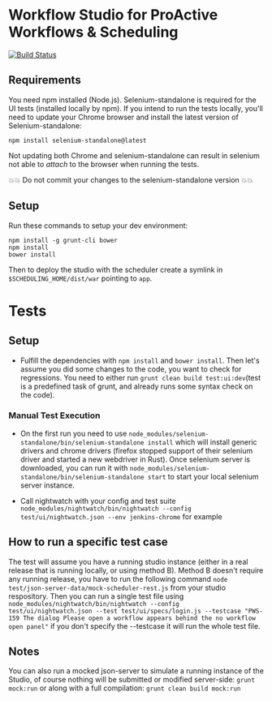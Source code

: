 # Workflow Studio for ProActive Workflows & Scheduling

[![Build Status](http://jenkins.activeeon.com/buildStatus/icon?job=studio)](http://jenkins.activeeon.com/job/studio/)


## Requirements
You need npm installed (Node.js).
Selenium-standalone is required for the UI tests (installed locally by npm). If you intend to run the tests locally, you'll need to update your Chrome browser and install the latest version of Selenium-standalone:

```
npm install selenium-standalone@latest
```

Not updating both Chrome and selenium-standalone can result in selenium not able to _attach_ to the browser when running the tests.

:boom::boom: Do not commit your changes to the selenium-standalone version :boom::boom:

## Setup

Run these commands to setup your dev environment:

```
npm install -g grunt-cli bower
npm install
bower install
```

Then to deploy the studio with the scheduler create a symlink in `$SCHEDULING_HOME/dist/war`
pointing to `app`.

# Tests

## Setup
- Fulfill the dependencies with `npm install` and `bower install`.
Then let's assume you did some changes to the code, you want to check for regressions.
 You need to either run `grunt clean build test:ui:dev`(test is a predefined task of grunt,
  and already runs some syntax check on the code).

### Manual Test Execution
- On the first run you need to use `node_modules/selenium-standalone/bin/selenium-standalone install` which
    will install generic drivers and chrome drivers (firefox stopped support of their selenium driver and
     started a new webdriver in Rust). Once selenium server is downloaded,
      you can run it with `node_modules/selenium-standalone/bin/selenium-standalone start` to start
       your local selenium server instance.

- Call nightwatch with your config and test suite
`node_modules/nightwatch/bin/nightwatch --config test/ui/nightwatch.json --env jenkins-chrome` for example


## How to run a specific test case
The test will assume you have a running studio instance (either in a real release that is running locally, or using method B). Method B doesn't require any running release, you have to run the following command `node test/json-server-data/mock-scheduler-rest.js` from your studio respository. Then you can run a single test file using `node_modules/nightwatch/bin/nightwatch --config test/ui/nightwatch.json --test test/ui/specs/login.js --testcase "PWS-159 The dialog Please open a workflow appears behind the no workflow open panel"`
if you don't specify the --testcase it will run the whole test file.

## Notes
You can also run a mocked json-server to simulate a running instance of the Studio, of course nothing will be submitted or modified server-side:
`grunt mock:run`
or along with a full compilation:
`grunt clean build mock:run`

